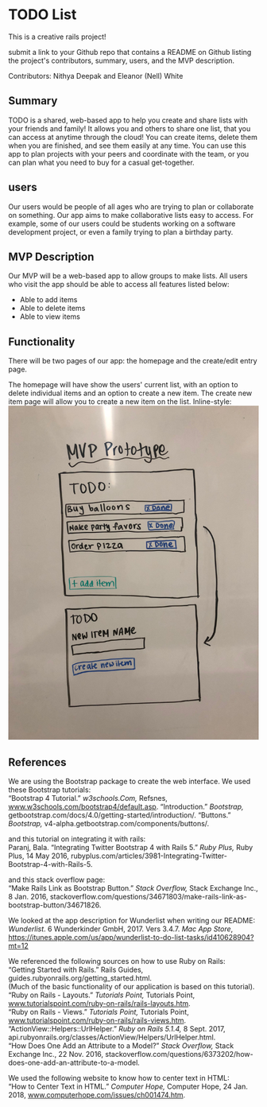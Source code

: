 # TODO List
This is a creative rails project!

submit a link to your Github repo that contains a README on Github listing the project's contributors, summary, users, and the MVP description.

Contributors: Nithya Deepak and Eleanor (Nell) White

## Summary
TODO is a shared, web-based app to help you create and share lists with your friends and family! It allows you and others to share one list, that you can access at anytime through the cloud! You can create items, delete them when you are finished, and see them easily at any time. You can use this app to plan projects with your peers and coordinate with the team, or you can plan what you need to buy for a casual get-together.


## users

Our users would be people of all ages who are trying to plan or collaborate on something. Our app aims to make collaborative lists easy to access. For example, some of our users could be students working on a software development project, or even a family trying to plan a birthday party.


## MVP Description

Our MVP will be a web-based app to allow groups to make lists. All users who visit the app should be able to access all features listed below:

- Able to add items
- Able to delete items
- Able to view items

## Functionality

There will be two pages of our app: the homepage and the create/edit entry page.

The homepage will have show the users' current list, with an option to delete individual items and an option to create a new item.
The create new item page will allow you to create a new item on the list.
Inline-style: 
![Interface Design](https://github.com/Nithya-Nelll/TodoList/blob/master/AppLoopCreativeRailsProject.jpg "Interface Design")





## References
We are using the Bootstrap package to create the web interface.
We used these Bootstrap tutorials: \
“Bootstrap 4 Tutorial.” *w3schools.Com,* Refsnes, www.w3schools.com/bootstrap4/default.asp.
“Introduction.” *Bootstrap,* getbootstrap.com/docs/4.0/getting-started/introduction/.
“Buttons.” *Bootstrap,* v4-alpha.getbootstrap.com/components/buttons/.

and this tutorial on integrating it with rails: \
Paranj, Bala. “Integrating Twitter Bootstrap 4 with Rails 5.” *Ruby Plus,* Ruby Plus, 14 May 2016, rubyplus.com/articles/3981-Integrating-Twitter-Bootstrap-4-with-Rails-5.

and this stack overflow page: \
 “Make Rails Link as Bootstrap Button.” *Stack Overflow,* Stack Exchange Inc., 8 Jan. 2016, stackoverflow.com/questions/34671803/make-rails-link-as-bootstrap-button/34671826.

We looked at the app description for Wunderlist when writing our README: \
*Wunderlist*. 6 Wunderkinder GmbH, 2017. Vers 3.4.7. *Mac App Store*, https://itunes.apple.com/us/app/wunderlist-to-do-list-tasks/id410628904?mt=12

We referenced the following sources on how to use Ruby on Rails: \
 “Getting Started with Rails.” Rails Guides, guides.rubyonrails.org/getting_started.html. \
 (Much of the basic functionality of our application is based on this tutorial). \
“Ruby on Rails - Layouts.” *Tutorials Point,* Tutorials Point, www.tutorialspoint.com/ruby-on-rails/rails-layouts.htm. \
“Ruby on Rails - Views.” *Tutorials Point,* Tutorials Point, www.tutorialspoint.com/ruby-on-rails/rails-views.htm. \
“ActionView::Helpers::UrlHelper.” *Ruby on Rails 5.1.4,* 8 Sept. 2017, api.rubyonrails.org/classes/ActionView/Helpers/UrlHelper.html. \
“How Does One Add an Attribute to a Model?” *Stack Overflow,* Stack Exchange Inc., 22 Nov. 2016, stackoverflow.com/questions/6373202/how-does-one-add-an-attribute-to-a-model.

We used the following website to know how to center text in HTML: \
“How to Center Text in HTML.” *Computer Hope,* Computer Hope, 24 Jan. 2018, www.computerhope.com/issues/ch001474.htm.

